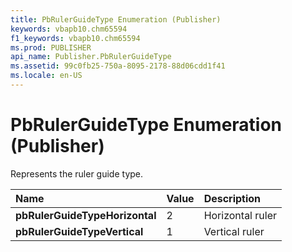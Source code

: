 ```yaml
---
title: PbRulerGuideType Enumeration (Publisher)
keywords: vbapb10.chm65594
f1_keywords: vbapb10.chm65594
ms.prod: PUBLISHER
api_name: Publisher.PbRulerGuideType
ms.assetid: 99c0fb25-750a-8095-2178-88d06cdd1f41
ms.locale: en-US
---
```



# PbRulerGuideType Enumeration (Publisher)

Represents the ruler guide type.



|**Name**|**Value**|**Description**|
|:-----|:-----|:-----|
| **pbRulerGuideTypeHorizontal**|2|Horizontal ruler|
| **pbRulerGuideTypeVertical**|1|Vertical ruler|

